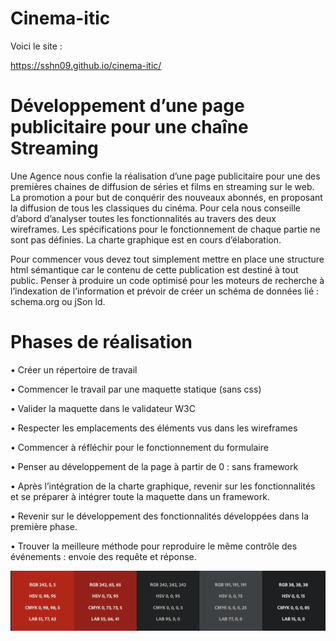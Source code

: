 # Cinema-itic

Voici le site : 

https://sshn09.github.io/cinema-itic/

# Développement d’une page publicitaire pour une chaîne Streaming

Une Agence nous confie la réalisation d’une page publicitaire pour une des premières chaines de diffusion de séries et films en streaming sur le web. La promotion a pour but de conquérir des nouveaux abonnés, en proposant la diffusion de tous les classiques du cinéma. Pour cela nous conseille d’abord d’analyser toutes les fonctionnalités au travers des deux wireframes. Les spécifications pour le fonctionnement de chaque partie ne sont pas définies. La charte graphique est en cours d’élaboration.

Pour commencer vous devez tout simplement mettre en place une structure html sémantique car le contenu de cette publication est destiné à tout public. Penser à produire un code optimisé pour les moteurs de recherche à l’indexation de l’information et prévoir de créer un schéma de données lié : schema.org ou jSon ld.

# Phases de réalisation

• Créer un répertoire de travail

• Commencer le travail par une maquette statique (sans css)

• Valider la maquette dans le validateur W3C

• Respecter les emplacements des éléments vus dans les wireframes

• Commencer à réfléchir pour le fonctionnement du formulaire

• Penser au développement de la page à partir de 0 : sans framework

• Après l’intégration de la charte graphique, revenir sur les fonctionnalités et se préparer à intégrer toute la maquette dans un framework.

• Revenir sur le développement des fonctionnalités développées dans la première phase.

• Trouver la meilleure méthode pour reproduire le même contrôle des événements : envoie des requête et réponse.

<img src="./asset/Couleur.png" alt="couleur_charte">